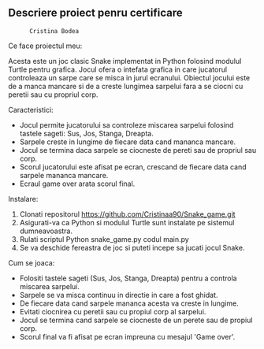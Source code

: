 ## Descriere proiect penru certificare
          Cristina Bodea


Ce face proiectul meu:

Acesta este un joc clasic Snake implementat in Python folosind modulul Turtle pentru grafica. Jocul ofera o intefata grafica in care jucatorul controleaza un sarpe care se misca in jurul ecranului.
Obiectul jocului este de a manca mancare si de a creste lungimea sarpelui fara a se ciocni cu peretii sau cu propriul corp.

Caracteristici:
- Jocul permite jucatorului sa controleze miscarea sarpelui folosind tastele sageti: Sus, Jos, Stanga, Dreapta.
- Sarpele creste in lungime de fiecare data cand mananca mancare.
- Jocul se termina daca sarpele se ciocneste de pereti sau de propriul sau corp.
- Scorul jucatorului este afisat pe ecran, crescand de fiecare data cand sarpele mananca mancare.
- Ecraul game over arata scorul final.

Instalare:
1. Clonati repositorul  https://github.com/Cristinaa90/Snake_game.git
2. Asigurati-va ca Python si modulul Turtle sunt instalate pe sistemul dumneavoastra.
3. Rulati scriptul Python snake_game.py codul main.py
4. Se va deschide fereastra de joc si puteti incepe sa jucati jocul Snake.

Cum se joaca:
- Folositi tastele sageti (Sus, Jos, Stanga, Dreapta) pentru a controla miscarea sarpelui.
- Sarpele se va misca continuu in directie in care a fost ghidat.
- De fiecare data cand sarpele mananca acesta va creste in lungime.
- Evitati ciocnirea cu peretii sau cu propiul corp al sarpelui.
- Jocul se termina cand sarpele se ciocneste de un perete sau de propiul corp.
- Scorul final va fi afisat pe ecran impreuna cu mesajul 'Game over'.